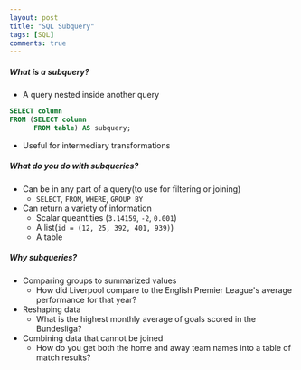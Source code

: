```yaml
---
layout: post
title: "SQL Subquery"
tags: [SQL]
comments: true
---
```


##### What is a subquery?
- A query nested inside another query

```sql
SELECT column
FROM (SELECT column
      FROM table) AS subquery;
```
- Useful for intermediary transformations

##### What do you do with subqueries?
- Can be in any part of a query(to use for filtering or joining)
  - `SELECT`, `FROM`, `WHERE`, `GROUP BY`
- Can return a variety of information
  - Scalar queantities (`3.14159`, `-2`, `0.001`)
  - A list(`id = (12, 25, 392, 401, 939)`)
  - A table

##### Why subqueries?
- Comparing groups to summarized values
  - How did Liverpool compare to the English Premier League's average performance for that year?
- Reshaping data
  - What is the highest monthly average of goals scored in the Bundesliga?
- Combining data that cannot be joined
  - How do you get both the home and away team names into a table of match results?